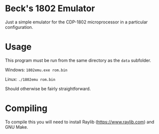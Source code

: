 
# Beck's 1802 Emulator

Just a simple emulator for the CDP-1802 microprocessor in a particular configuration.


# Usage

This program must be run from the same directory as the `data` subfolder.

Windows:
`1802emu.exe rom.bin`

Linux:
`./1802emu rom.bin`

Should otherwise be fairly straightforward.

# Compiling

To compile this you will need to install Raylib (https://www.raylib.com) and GNU Make.


